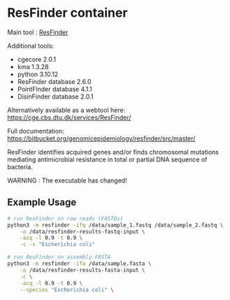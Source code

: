 # ResFinder container

Main tool : [ResFinder](https://bitbucket.org/genomicepidemiology/resfinder/src/master/)

Additional tools:

- cgecore 2.0.1
- kma 1.3.28
- python 3.10.12
- ResFinder database 2.6.0
- PointFinder database 4.1.1
- DisinFinder database 2.0.1

Alternatively available as a webtool here: https://cge.cbs.dtu.dk/services/ResFinder/

Full documentation: https://bitbucket.org/genomicepidemiology/resfinder/src/master/

ResFinder identifies acquired genes and/or finds chromosomal mutations mediating antimicrobial resistance in total or partial DNA sequence of bacteria.

WARNING : The executable has changed!

## Example Usage

```bash
# run ResFinder on raw reads (FASTQs)
python3 -m resfinder -ifq /data/sample_1.fastq /data/sample_2.fastq \
    -o /data/resfinder-results-fastq-input \
    -acq -l 0.9 -t 0.9 \
    -c -s "Escherichia coli"

# run ResFinder on assembly FASTA
python3 -m resfinder -ifa /data/sample.fasta \
    -o /data/resfinder-results-fasta-input \
    -c \
    -acq -l 0.9 -t 0.9 \
    --species "Escherichia coli" \
```
